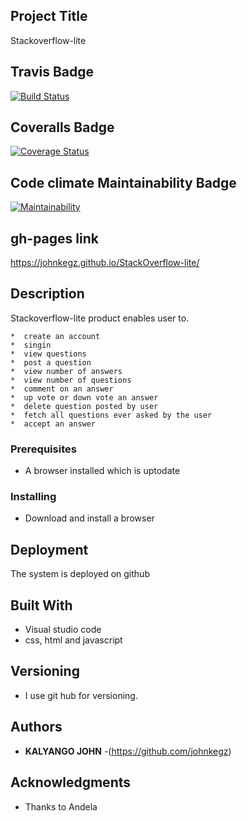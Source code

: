 ## Project Title

Stackoverflow-lite
## Travis Badge
[![Build Status](https://travis-ci.org/johnkegz/StackOverflow-lite.svg?branch=api)](https://travis-ci.org/johnkegz/StackOverflow-lite)
## Coveralls Badge
[![Coverage Status](https://coveralls.io/repos/github/johnkegz/StackOverflow-lite/badge.svg?branch=api)](https://coveralls.io/github/johnkegz/StackOverflow-lite?branch=api)
## Code climate Maintainability Badge
[![Maintainability](https://api.codeclimate.com/v1/badges/45d40c4afbecf21ca937/maintainability)](https://codeclimate.com/github/johnkegz/StackOverflow-lite/maintainability)

## gh-pages link
https://johnkegz.github.io/StackOverflow-lite/


## Description
Stackoverflow-lite product enables user to.

    *  create an account
    *  singin
    *  view questions
    *  post a question
    *  view number of answers
    *  view number of questions
    *  comment on an answer
    *  up vote or down vote an answer
    *  delete question posted by user
    *  fetch all questions ever asked by the user
    *  accept an answer

### Prerequisites

 *  A browser installed which is uptodate

### Installing

 * Download and install a browser

## Deployment

The system is deployed on github

## Built With

* Visual studio code
* css, html and javascript

## Versioning

 * I use git hub for versioning.

## Authors

* **KALYANGO JOHN** -(https://github.com/johnkegz)

## Acknowledgments

* Thanks to Andela
